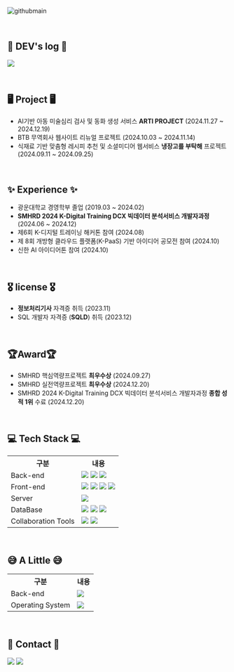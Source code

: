 ![githubmain](https://github.com/user-attachments/assets/4fe28cce-7a3d-40fa-a8c5-3d353e888563)

<br>

## 📝 DEV's log 📝
<a href="https://velog.io/@happycat_139/posts"><img src="https://img.shields.io/badge/velog-20C997?style=for-the-badge&logo=velog&logoColor=white"/></a>

<br>

## 🖥 Project 🖥
- AI기반 아동 미술심리 검사 및 동화 생성 서비스 <b>ARTI PROJECT</b> (2024.11.27 ~ 2024.12.19)
- BTB 무역회사 웹사이트 리뉴얼 프로젝트 (2024.10.03 ~ 2024.11.14)
- 식재료 기반 맞춤형 레시피 추천 및 소셜미디어 웹서비스 <b>냉장고를 부탁해</b> 프로젝트 (2024.09.11 ~ 2024.09.25)

<br>

## ✨ Experience ✨ 
- 광운대학교 경영학부 졸업 (2019.03 ~ 2024.02)
- <b>SMHRD 2024 K-Digital Training DCX 빅데이터 분석서비스 개발자과정</b> (2024.06 ~ 2024.12)
- 제6회 K-디지털 트레이닝 해커톤 참여 (2024.08)
- 제 8회 개방형 클라우드 플랫폼(K-PaaS) 기반 아이디어 공모전 참여 (2024.10)
- 신한 AI 아이디어톤 참여 (2024.10)

<br>

## 🎖️ license 🎖️
- <b>정보처리기사</b> 자격증 취득 (2023.11)
- SQL 개발자 자격증 (<b>SQLD</b>) 취득 (2023.12)

<br>


## 🏆Award🏆
- SMHRD 핵심역량프로젝트 <b>최우수상</b> (2024.09.27)
- SMHRD 실전역량프로젝트 <b>최우수상</b> (2024.12.20)
- SMHRD 2024 K-Digital Training DCX 빅데이터 분석서비스 개발자과정 <b>종합 성적 1위</b> 수료 (2024.12.20)

<br>


## 💻 Tech Stack 💻

<table>
    <tr>
        <th>구분</th>
        <th>내용</th>
    </tr>
    <tr>
        <td>Back-end</td>
        <td>
            <img src="https://img.shields.io/badge/Java-007396?style=for-the-badge&logo=java&logoColor=white"/>
            <img src="https://img.shields.io/badge/Spring-6DB33F?style=for-the-badge&logo=Spring&logoColor=white"/>
            <img src="https://img.shields.io/badge/Spring Boot-6DB33F?style=for-the-badge&logo=Spring Boot&logoColor=white"/>
        </td>
    </tr>
    <tr>
        <td>Front-end</td>
        <td>
            <img src="https://img.shields.io/badge/react-61DAFB?style=for-the-badge&logo=react&logoColor=black"> 
            <img src="https://img.shields.io/badge/HTML5-E34F26?style=for-the-badge&logo=HTML5&logoColor=white"/>
            <img src="https://img.shields.io/badge/CSS3-1572B6?style=for-the-badge&logo=CSS3&logoColor=white"/>
            <img src="https://img.shields.io/badge/JavaScript-F7DF1E?style=for-the-badge&logo=JavaScript&logoColor=white"/>
        </td>
    </tr>
    <tr>
        <td>Server</td>
        <td>
            <img src="https://img.shields.io/badge/Apache Tomcat-D22128?style=for-the-badge&logo=Apache Tomcat&logoColor=white"/>
        </td>
    </tr>
    <tr>
        <td>DataBase</td>
        <td>
            <img src="https://img.shields.io/badge/oracle-F80000?style=for-the-badge&logo=oracle&logoColor=white"/>
            <img src="https://img.shields.io/badge/MySQL-4479A1?style=for-the-badge&logo=MySQL&logoColor=white"/>
             <img src="https://img.shields.io/badge/postgresql-4169E1?style=for-the-badge&logo=postgresql&logoColor=white"/>
        </td>
    </tr>
    <tr>
        <td>Collaboration Tools</td>
        <td>
            <img src="https://img.shields.io/badge/Git-F05032?style=for-the-badge&logo=Git&logoColor=white"/>
            <img src="https://img.shields.io/badge/GitHub-181717?style=for-the-badge&logo=GitHub&logoColor=white"/>
        </td>
    </tr>
</table>

<br>

## 😅 A Little 😅

<table>
    <tr>
        <th>구분</th>
        <th>내용</th>
    </tr>
    <tr>
        <td>Back-end</td>
        <td>
            <img src="https://img.shields.io/badge/Python-3776AB?style=for-the-badge&logo=Python&logoColor=white"/> 
        </td>
    </tr>
    <tr>
        <td>Operating System</td>
        <td>
            <img src="https://img.shields.io/badge/linux-FCC624?style=for-the-badge&logo=linux&logoColor=white"/>
        </td>
    </tr>
</table>

<br>

## 📱 Contact 📱
<a href="mailto:m63477802@gmail.com"><img src="https://img.shields.io/badge/gmail-EA4335?style=for-the-badge&logo=gmail&logoColor=white"/></a>
<a href="mailto:yewon@naver.com"><img src="https://img.shields.io/badge/naver-03C75A?style=for-the-badge&logo=naver&logoColor=white"/></a>

<br>
